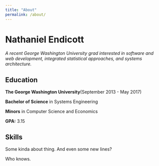 ```yaml
---
title: "About"
permalink: /about/
---
```


# Nathaniel Endicott
*A recent George Washington University grad interested in software and web*
*development, integrated statistical approaches, and systems architecture.*

## Education
**The George Washington University**(September 2013 - May 2017)

**Bachelor of Science** in Systems Engineering

**Minors** in Computer Science and Economics                                                  

**GPA:** 3.15

## Skills
Some kinda about thing.
And even some new lines?

Who knows.
